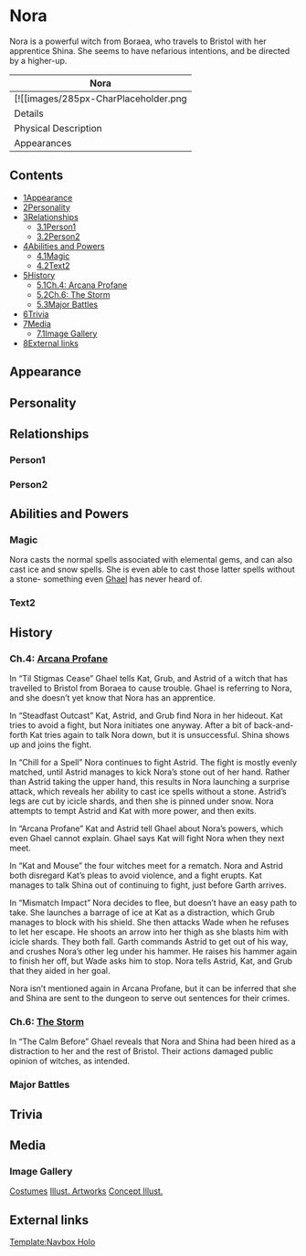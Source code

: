 # Nora

Nora is a powerful witch from Boraea, who travels to Bristol with her apprentice Shina. She seems to have nefarious intentions, and be directed by a higher-up.

| Nora |
| --- |
| [![[images/285px-CharPlaceholder.png|Image]]](/wiki/File:CharPlaceholder.png) |
| Details |
| Physical Description |
| Appearances |

## Contents

- [1Appearance](#Appearance)
- [2Personality](#Personality)
- [3Relationships](#Relationships)
  - [3.1Person1](#Person1)
  - [3.2Person2](#Person2)
- [4Abilities and Powers](#Abilities_and_Powers)
  - [4.1Magic](#Magic)
  - [4.2Text2](#Text2)
- [5History](#History)
  - [5.1Ch.4: Arcana Profane](#Ch.4:_Arcana_Profane)
  - [5.2Ch.6: The Storm](#Ch.6:_The_Storm)
  - [5.3Major Battles](#Major_Battles)
- [6Trivia](#Trivia)
- [7Media](#Media)
  - [7.1Image Gallery](#Image_Gallery)
- [8External links](#External_links)

## Appearance

## Personality

## Relationships

### Person1

### Person2

## Abilities and Powers

### Magic

Nora casts the normal spells associated with elemental gems, and can also cast ice and snow spells. She is even able to cast those latter spells without a stone- something even [Ghael](/wiki/Ghael "Ghael") has never heard of.

### Text2

## History

### Ch.4: [Arcana Profane](/wiki/Arcana_Profane "Arcana Profane")

In “Til Stigmas Cease” Ghael tells Kat, Grub, and Astrid of a witch that has travelled to Bristol from Boraea to cause trouble. Ghael is referring to Nora, and she doesn’t yet know that Nora has an apprentice.

In “Steadfast Outcast” Kat, Astrid, and Grub find Nora in her hideout. Kat tries to avoid a fight, but Nora initiates one anyway. After a bit of back-and-forth Kat tries again to talk Nora down, but it is unsuccessful. Shina shows up and joins the fight.

In “Chill for a Spell” Nora continues to fight Astrid. The fight is mostly evenly matched, until Astrid manages to kick Nora’s stone out of her hand. Rather than Astrid taking the upper hand, this results in Nora launching a surprise attack, which reveals her ability to cast ice spells without a stone. Astrid’s legs are cut by icicle shards, and then she is pinned under snow. Nora attempts to tempt Astrid and Kat with more power, and then exits.

In “Arcana Profane” Kat and Astrid tell Ghael about Nora’s powers, which even Ghael cannot explain. Ghael says Kat will fight Nora when they next meet.

In “Kat and Mouse” the four witches meet for a rematch. Nora and Astrid both disregard Kat’s pleas to avoid violence, and a fight erupts. Kat manages to talk Shina out of continuing to fight, just before Garth arrives.

In “Mismatch Impact” Nora decides to flee, but doesn’t have an easy path to take. She launches a barrage of ice at Kat as a distraction, which Grub manages to block with his shield. She then attacks Wade when he refuses to let her escape. He shoots an arrow into her thigh as she blasts him with icicle shards. They both fall. Garth commands Astrid to get out of his way, and crushes Nora’s other leg under his hammer. He raises his hammer again to finish her off, but Wade asks him to stop. Nora tells Astrid, Kat, and Grub that they aided in her goal.

Nora isn’t mentioned again in Arcana Profane, but it can be inferred that she and Shina are sent to the dungeon to serve out sentences for their crimes.

### Ch.6: [The Storm](/wiki/The_Storm "The Storm")

In “The Calm Before” Ghael reveals that Nora and Shina had been hired as a distraction to her and the rest of Bristol. Their actions damaged public opinion of witches, as intended.

### Major Battles

## Trivia

## Media

### Image Gallery

[Costumes](#tabber-tabpanel-Costumes-0) [Illust. Artworks](#tabber-tabpanel-Illust._Artworks-0) [Concept Illust.](#tabber-tabpanel-Concept_Illust.-0)

## External links

[Template:Navbox Holo](/wiki/Template:Navbox_Holo?action=edit&redlink=1 "Template:Navbox Holo (page does not exist)")